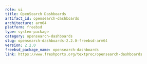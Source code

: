 ```yaml
---
role: ui
title: OpenSearch Dashboards
artifact_id: opensearch-dashboards
architecture: arm64
platform: freebsd
type: system-package
category: opensearch-dashboards
slug: opensearch-dashboards-2.2.0-freebsd-arm64
version: 2.2.0
freebsd_package_name: opensearch-dashboards
link: https://www.freshports.org/textproc/opensearch-dashboards
---
```

